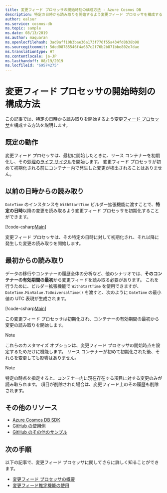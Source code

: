 ```yaml
---
title: 変更フィード プロセッサの開始時刻の構成方法 - Azure Cosmos DB
description: 特定の日時から読み取りを開始するよう変更フィード プロセッサを構成する方法を説明します
author: ealsur
ms.service: cosmos-db
ms.topic: sample
ms.date: 08/13/2019
ms.author: maquaran
ms.openlocfilehash: 3ad9aff10b3bae36a173f776f55a434fd8b38b98
ms.sourcegitcommit: 5ded08785546f4a687c2f76b2b871bbe802e7dae
ms.translationtype: HT
ms.contentlocale: ja-JP
ms.lasthandoff: 08/19/2019
ms.locfileid: "69574275"
---
```

# <a name="how-to-configure-the-change-feed-processor-start-time"></a>変更フィード プロセッサの開始時刻の構成方法

この記事では、特定の日時から読み取りを開始するよう[変更フィード プロセッサ](./change-feed-processor.md)を構成する方法を説明します。

## <a name="default-behavior"></a>既定の動作

変更フィード プロセッサは、最初に開始したときに、リース コンテナーを初期化し、その[処理のライフ サイクル](./change-feed-processor.md#processing-life-cycle)を開始します。 変更フィード プロセッサが初めて初期化される前にコンテナー内で発生した変更が検出されることはありません。

## <a name="reading-from-a-previous-date-and-time"></a>以前の日時からの読み取り

`DateTime` のインスタンスを `WithStartTime` ビルダー拡張機能に渡すことで、**特定の日時**以降の変更を読み取るよう変更フィード プロセッサを初期化することができます。

[!code-csharp[Main](~/samples-cosmosdb-dotnet-v3/Microsoft.Azure.Cosmos.Samples/Usage/ChangeFeed/Program.cs?name=TimeInitialization)]

変更フィード プロセッサは、その特定の日時に対して初期化され、それ以降に発生した変更の読み取りを開始します。

## <a name="reading-from-the-beginning"></a>最初からの読み取り

データの移行やコンテナーの履歴全体の分析など、他のシナリオでは、**そのコンテナーの有効期間の最初**から変更フィードを読み取る必要があります。 これを行うために、ビルダー拡張機能で `WithStartTime` を使用できますが、`DateTime.MinValue.ToUniversalTime()` を渡すと、次のように `DateTime` の最小値の UTC 表現が生成されます。

[!code-csharp[Main](~/samples-cosmosdb-dotnet-v3/Microsoft.Azure.Cosmos.Samples/Usage/ChangeFeed/Program.cs?name=StartFromBeginningInitialization)]

この変更フィード プロセッサは初期化され、コンテナーの有効期間の最初から変更の読み取りを開始します。

> [!NOTE]
> これらのカスタマイズ オプションは、変更フィード プロセッサの開始時点を設定するためだけに機能します。 リース コンテナーが初めて初期化された後、それらを変更しても影響はありません。

> [!NOTE]
> 特定の時点を指定すると、コンテナー内に現在存在する項目に対する変更のみが読み取られます。 項目が削除された場合は、変更フィード上のその履歴も削除されます。

## <a name="additional-resources"></a>その他のリソース

* [Azure Cosmos DB SDK](sql-api-sdk-dotnet.md)
* [GitHub の使用例](https://github.com/Azure/azure-cosmos-dotnet-v3/tree/master/Microsoft.Azure.Cosmos.Samples/usage/changefeed)
* [GitHub のその他のサンプル](https://github.com/Azure-Samples/cosmos-dotnet-change-feed-processor)

## <a name="next-steps"></a>次の手順

以下の記事で、変更フィード プロセッサに関してさらに詳しく知ることができます。

* [変更フィード プロセッサの概要](change-feed-processor.md)
* [変更フィード推定機能の使用](how-to-use-change-feed-estimator.md)
